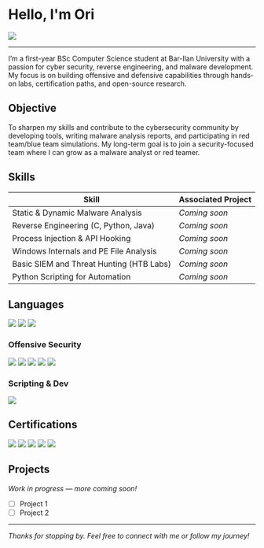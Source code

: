 # Hello, I'm Ori

<a href="https://www.linkedin.com/in/ori-avitan-2a1a3032b/"><img src="https://img.shields.io/badge/-LinkedIn-0072b1?&style=for-the-badge&logo=linkedin&logoColor=white" /></a>

---

I’m a first-year BSc Computer Science student at Bar-Ilan University with a passion for cyber security, reverse engineering, and malware development. My focus is on building offensive and defensive capabilities through hands-on labs, certification paths, and open-source research.

## Objective

To sharpen my skills and contribute to the cybersecurity community by developing tools, writing malware analysis reports, and participating in red team/blue team simulations. My long-term goal is to join a security-focused team where I can grow as a malware analyst or red teamer.

## Skills

| Skill                                          | Associated Project         |
|------------------------------------------------|----------------------------|
| Static & Dynamic Malware Analysis              | _Coming soon_              |
| Reverse Engineering (C, Python, Java)          | _Coming soon_              |
| Process Injection & API Hooking                | _Coming soon_              |
| Windows Internals and PE File Analysis         | _Coming soon_              |
| Basic SIEM and Threat Hunting (HTB Labs)       | _Coming soon_              |
| Python Scripting for Automation                | _Coming soon_              |

## Languages

<div>
    <img src="https://img.shields.io/badge/-C-005571?&style=for-the-badge&logo=C&logoColor=white" />
    <img src="https://img.shields.io/badge/-Python-3776AB?&style=for-the-badge&logo=python&logoColor=white" />
    <img src="https://img.shields.io/badge/-Java-007396?&style=for-the-badge&logo=java&logoColor=white" />
</div>

### Offensive Security
<div>
    <img src="https://img.shields.io/badge/-nmap-4F8A10?&style=for-the-badge&logo=Linux&logoColor=white" />
    <img src="https://img.shields.io/badge/-hydra-FF6F00?&style=for-the-badge&logo=Hack%20The%20Box&logoColor=white" />
    <img src="https://img.shields.io/badge/-hashcat-757575?&style=for-the-badge&logo=HashiCorp&logoColor=white" />
    <img src="https://img.shields.io/badge/-Burp_Suite-FE7E02?&style=for-the-badge&logo=PortSwigger&logoColor=white" />
    <img src="https://img.shields.io/badge/-CrackMapExec-000000?&style=for-the-badge&logo=Windows&logoColor=white" />
</div>

### Scripting & Dev
<div>
    <img src="https://img.shields.io/badge/-Git-F05032?&style=for-the-badge&logo=git&logoColor=white" />
</div>

## Certifications

<div>
    <img src="https://img.shields.io/badge/-CPTS-005571?&style=for-the-badge&logoColor=white" />
    <img src="https://img.shields.io/badge/-eJPT-007ACC?&style=for-the-badge&logoColor=white" />
    <img src="https://img.shields.io/badge/-Google_Cybersecurity-34A853?&style=for-the-badge&logo=Google&logoColor=white" />
    <img src="https://img.shields.io/badge/-CCNA-1D63ED?&style=for-the-badge&logo=Cisco&logoColor=white" />
    <img src="https://img.shields.io/badge/-Cisco_IT_Essentials-4D4D4D?&style=for-the-badge&logo=Cisco&logoColor=white" />
</div>

## Projects

_Work in progress — more coming soon!_

- [ ] Project 1
- [ ] Project 2

---

_Thanks for stopping by. Feel free to connect with me or follow my journey!_
